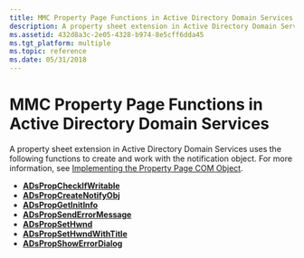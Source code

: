 ```yaml
---
title: MMC Property Page Functions in Active Directory Domain Services
description: A property sheet extension in Active Directory Domain Services uses the following functions to create and work with the notification object. For more information, see Implementing the Property Page COM Object.
ms.assetid: 432d8a3c-2e05-4328-b974-8e5cff6dda45
ms.tgt_platform: multiple
ms.topic: reference
ms.date: 05/31/2018
---
```


# MMC Property Page Functions in Active Directory Domain Services

A property sheet extension in Active Directory Domain Services uses the following functions to create and work with the notification object. For more information, see [Implementing the Property Page COM Object](implementing-the-property-page-com-object.md).

-   [**ADsPropCheckIfWritable**](/windows/desktop/api/Adsprop/nf-adsprop-adspropcheckifwritable)
-   [**ADsPropCreateNotifyObj**](/windows/desktop/api/Adsprop/nf-adsprop-adspropcreatenotifyobj)
-   [**ADsPropGetInitInfo**](/windows/desktop/api/Adsprop/nf-adsprop-adspropgetinitinfo)
-   [**ADsPropSendErrorMessage**](/windows/desktop/api/Adsprop/nf-adsprop-adspropsenderrormessage)
-   [**ADsPropSetHwnd**](/windows/desktop/api/Adsprop/nf-adsprop-adspropsethwnd)
-   [**ADsPropSetHwndWithTitle**](/windows/desktop/api/Adsprop/nf-adsprop-adspropsethwndwithtitle)
-   [**ADsPropShowErrorDialog**](/windows/desktop/api/Adsprop/nf-adsprop-adspropshowerrordialog)

 

 




